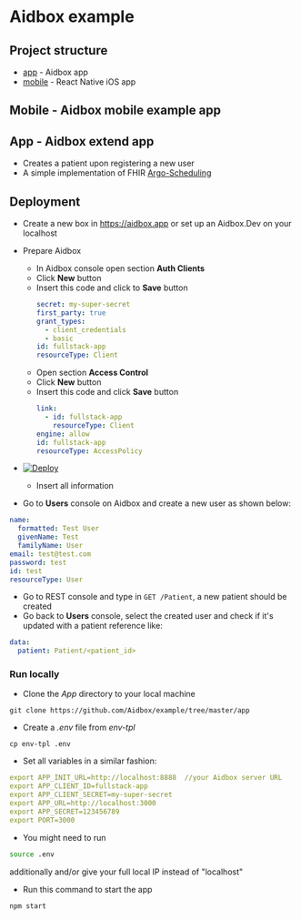 # Aidbox example

## Project structure
- [app](#app) - Aidbox app
- [mobile](#mobile) - React Native iOS app

## <a name="mobile">Mobile</a> - Aidbox mobile example app


## <a name="app">App</a> - Aidbox extend app
- Creates a patient upon registering a new user
- A simple implementation of FHIR [Argo-Scheduling](http://www.fhir.org/guides/argonaut/scheduling/)

## Deployment

- Create a new box in https://aidbox.app or set up an Aidbox.Dev on your localhost
- Prepare Aidbox
  - In Aidbox console open section **Auth Clients**
  - Click **New** button
  - Insert this code and click to **Save** button
    ```yaml
    secret: my-super-secret
    first_party: true
    grant_types:
      - client_credentials
      - basic
    id: fullstack-app
    resourceType: Client
    
    ``` 
  - Open section **Access Control**
  - Click **New** button
  - Insert this code and click **Save** button
    ```yaml
    link:
      - id: fullstack-app
        resourceType: Client
    engine: allow
    id: fullstack-app
    resourceType: AccessPolicy
    
    ```

- [![Deploy](https://www.herokucdn.com/deploy/button.svg)](https://heroku.com/deploy?template=https://github.com/Aidbox/example/tree/master)
  - Insert all information
- Go to **Users** console on Aidbox and create a new user as shown below:
```yaml
name:
  formatted: Test User
  givenName: Test
  familyName: User
email: test@test.com
password: test
id: test
resourceType: User

```
- Go to REST console and type in ```GET /Patient```, a new patient should be created
- Go back to **Users** console, select the created user and check if it's updated with a patient reference like:
```yaml
data:
  patient: Patient/<patient_id>
```

### Run locally

- Clone the *App* directory to your local machine
```
git clone https://github.com/Aidbox/example/tree/master/app
```
- Create a *.env* file from *env-tpl*
```
cp env-tpl .env
```
- Set all variables in a similar fashion:
```yaml
export APP_INIT_URL=http://localhost:8888  //your Aidbox server URL
export APP_CLIENT_ID=fullstack-app              
export APP_CLIENT_SECRET=my-super-secret
export APP_URL=http://localhost:3000
export APP_SECRET=123456789
export PORT=3000

```
- You might need to run
```bash
source .env
```
additionally and/or give your full local IP instead of "localhost"
- Run this command to start the app
```bash
npm start
```
